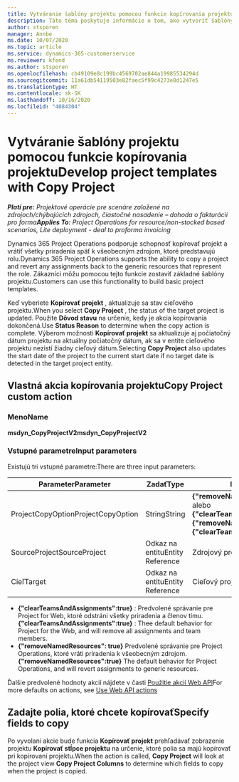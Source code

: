 ```yaml
---
title: Vytváranie šablóny projektu pomocou funkcie kopírovania projektu
description: Táto téma poskytuje informácie o tom, ako vytvoriť šablóny projektu pomocou vlastnej akcie kopírovania projektu.
author: stsporen
manager: Annbe
ms.date: 10/07/2020
ms.topic: article
ms.service: dynamics-365-customerservice
ms.reviewer: kfend
ms.author: stsporen
ms.openlocfilehash: cb49109e8c199bc4569702ae844a19985534294d
ms.sourcegitcommit: 11a61db54119503e82faec5f99c4273e8d1247e5
ms.translationtype: HT
ms.contentlocale: sk-SK
ms.lasthandoff: 10/16/2020
ms.locfileid: "4084304"
---
```

# <a name="develop-project-templates-with-copy-project"></a><span data-ttu-id="7f261-103">Vytváranie šablóny projektu pomocou funkcie kopírovania projektu</span><span class="sxs-lookup"><span data-stu-id="7f261-103">Develop project templates with Copy Project</span></span>

<span data-ttu-id="7f261-104">_**Platí pre:** Projektové operácie pre scenáre založené na zdrojoch/chýbajúcich zdrojoch, čiastočné nasadenie – dohoda o fakturácii pro forma_</span><span class="sxs-lookup"><span data-stu-id="7f261-104">_**Applies To:** Project Operations for resource/non-stocked based scenarios, Lite deployment - deal to proforma invoicing_</span></span>

<span data-ttu-id="7f261-105">Dynamics 365 Project Operations podporuje schopnosť kopírovať projekt a vrátiť všetky priradenia späť k všeobecným zdrojom, ktoré predstavujú rolu.</span><span class="sxs-lookup"><span data-stu-id="7f261-105">Dynamics 365 Project Operations supports the ability to copy a project and revert any assignments back to the generic resources that represent the role.</span></span> <span data-ttu-id="7f261-106">Zákazníci môžu pomocou tejto funkcie zostaviť základné šablóny projektu.</span><span class="sxs-lookup"><span data-stu-id="7f261-106">Customers can use this functionality to build basic project templates.</span></span>

<span data-ttu-id="7f261-107">Keď vyberiete **Kopírovať projekt** , aktualizuje sa stav cieľového projektu.</span><span class="sxs-lookup"><span data-stu-id="7f261-107">When you select **Copy Project** , the status of the target project is updated.</span></span> <span data-ttu-id="7f261-108">Použite **Dôvod stavu** na určenie, kedy je akcia kopírovania dokončená.</span><span class="sxs-lookup"><span data-stu-id="7f261-108">Use **Status Reason** to determine when the copy action is complete.</span></span> <span data-ttu-id="7f261-109">Výberom možnosti **Kopírovať projekt** sa aktualizuje aj počiatočný dátum projektu na aktuálny počiatočný dátum, ak sa v entite cieľového projektu nezistí žiadny cieľový dátum.</span><span class="sxs-lookup"><span data-stu-id="7f261-109">Selecting **Copy Project** also updates the start date of the project to the current start date if no target date is detected in the target project entity.</span></span>

## <a name="copy-project-custom-action"></a><span data-ttu-id="7f261-110">Vlastná akcia kopírovania projektu</span><span class="sxs-lookup"><span data-stu-id="7f261-110">Copy Project custom action</span></span> 

### <a name="name"></a><span data-ttu-id="7f261-111">Meno</span><span class="sxs-lookup"><span data-stu-id="7f261-111">Name</span></span> 

<span data-ttu-id="7f261-112">**msdyn_CopyProjectV2**</span><span class="sxs-lookup"><span data-stu-id="7f261-112">**msdyn_CopyProjectV2**</span></span>

### <a name="input-parameters"></a><span data-ttu-id="7f261-113">Vstupné parametre</span><span class="sxs-lookup"><span data-stu-id="7f261-113">Input parameters</span></span>
<span data-ttu-id="7f261-114">Existujú tri vstupné parametre:</span><span class="sxs-lookup"><span data-stu-id="7f261-114">There are three input parameters:</span></span>

| <span data-ttu-id="7f261-115">Parameter</span><span class="sxs-lookup"><span data-stu-id="7f261-115">Parameter</span></span>          | <span data-ttu-id="7f261-116">Zadať</span><span class="sxs-lookup"><span data-stu-id="7f261-116">Type</span></span>   | <span data-ttu-id="7f261-117">Hodnoty</span><span class="sxs-lookup"><span data-stu-id="7f261-117">Values</span></span>                                                   | 
|--------------------|--------|----------------------------------------------------------|
| <span data-ttu-id="7f261-118">ProjectCopyOption</span><span class="sxs-lookup"><span data-stu-id="7f261-118">ProjectCopyOption</span></span>  | <span data-ttu-id="7f261-119">String</span><span class="sxs-lookup"><span data-stu-id="7f261-119">String</span></span> | <span data-ttu-id="7f261-120">**{"removeNamedResources":true}** alebo **{"clearTeamsAndAssignments":true}**</span><span class="sxs-lookup"><span data-stu-id="7f261-120">**{"removeNamedResources":true}** or **{"clearTeamsAndAssignments":true}**</span></span> |
| <span data-ttu-id="7f261-121">SourceProject</span><span class="sxs-lookup"><span data-stu-id="7f261-121">SourceProject</span></span>      | <span data-ttu-id="7f261-122">Odkaz na entitu</span><span class="sxs-lookup"><span data-stu-id="7f261-122">Entity Reference</span></span> | <span data-ttu-id="7f261-123">Zdrojový projekt</span><span class="sxs-lookup"><span data-stu-id="7f261-123">Source Project</span></span> |
| <span data-ttu-id="7f261-124">Cieľ</span><span class="sxs-lookup"><span data-stu-id="7f261-124">Target</span></span>             | <span data-ttu-id="7f261-125">Odkaz na entitu</span><span class="sxs-lookup"><span data-stu-id="7f261-125">Entity Reference</span></span> | <span data-ttu-id="7f261-126">Cieľový projekt</span><span class="sxs-lookup"><span data-stu-id="7f261-126">Target Project</span></span> |


- <span data-ttu-id="7f261-127">**{"clearTeamsAndAssignments":true}** : Predvolené správanie pre Project for Web, ktoré odstráni všetky priradenia a členov tímu.</span><span class="sxs-lookup"><span data-stu-id="7f261-127">**{"clearTeamsAndAssignments":true}** : Thee default behavior for Project for the Web, and will remove all assignments and team members.</span></span>
- <span data-ttu-id="7f261-128">**{"removeNamedResources": true}** Predvolené správanie pre Project Operations, ktoré vráti priradenia k všeobecným zdrojom.</span><span class="sxs-lookup"><span data-stu-id="7f261-128">**{"removeNamedResources":true}** The default behavior for Project Operations, and will revert assignments to generic resources.</span></span>

<span data-ttu-id="7f261-129">Ďalšie predvolené hodnoty akcií nájdete v časti [Použitie akcií Web API](https://docs.microsoft.com/powerapps/developer/common-data-service/webapi/use-web-api-actions)</span><span class="sxs-lookup"><span data-stu-id="7f261-129">For more defaults on actions, see [Use Web API actions](https://docs.microsoft.com/powerapps/developer/common-data-service/webapi/use-web-api-actions)</span></span>

## <a name="specify-fields-to-copy"></a><span data-ttu-id="7f261-130">Zadajte polia, ktoré chcete kopírovať</span><span class="sxs-lookup"><span data-stu-id="7f261-130">Specify fields to copy</span></span> 
<span data-ttu-id="7f261-131">Po vyvolaní akcie bude funkcia **Kopírovať projekt** prehľadávať zobrazenie projektu **Kopírovať stĺpce projektu** na určenie, ktoré polia sa majú kopírovať pri kopírovaní projektu.</span><span class="sxs-lookup"><span data-stu-id="7f261-131">When the action is called, **Copy Project** will look at the project view **Copy Project Columns** to determine which fields to copy when the project is copied.</span></span>
